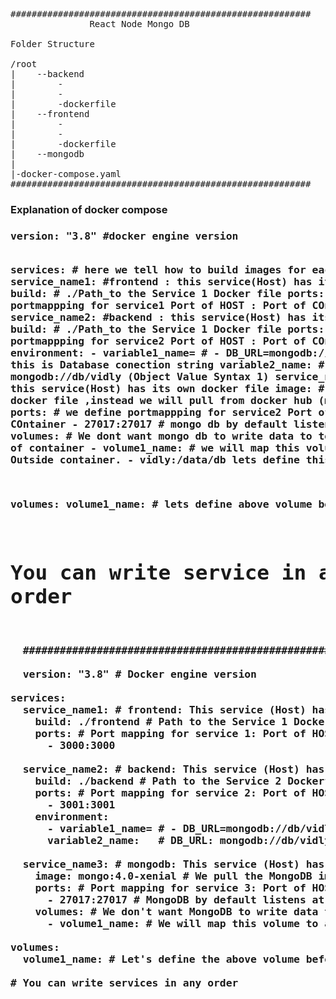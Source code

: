 <pre>
#########################################################
               React Node Mongo DB

Folder Structure

/root
|    --backend
|        -
|        -
|        -dockerfile
|    --frontend
|        -
|        -
|        -dockerfile
|    --mongodb
|
|-docker-compose.yaml      
#########################################################
</pre>
<h3> Explanation of docker compose <h3>
<pre>
version: "3.8" #docker engine version

services:      # here we tell how to build images for each services 
  service_name1: #frontend : this service(Host) has its own docker file
    build: # ./Path_to the Service 1 Docker file 
    ports: # we define portmappping for service1   Port of HOST : Port of COntainer 
      - 3000:3000 
  service_name2: #backend  : this service(Host) has its own docker file
    build: # ./Path_to the Service 1 Docker file 
    ports: # we define portmappping for service2  Port of HOST : Port of COntainer 
      - 3001:3001
    environment:
      - variable1_name= #  - DB_URL=mongodb://db/vidly   (Syntax 1) this is Database conection string
      variable2_name:   #  DB_URL: mongodb://db/vidly    (Object Value Syntax 1)
  service_name3: #mongodb  : this service(Host) has its own docker file
    image: # here we dont have docker file ,instead we will pull from docker hub (mongo:4.0-xenial)
    ports: # we define portmappping for service2   Port of HOST : Port of COntainer 
      - 27017:27017 # mongo db by default listens at port 27017
    volumes: # We dont want mongo db to write data to temporarry file system of container
      - volume1_name:  # we will map this volume to directory Outside container.  - vidly:/data/db lets define this volume also

volumes:
  volume1_name: # lets define above volume before use

  # You can write service in any order
</pre>


<pre>
  ########################################################################################

  version: "3.8" # Docker engine version

services:
  service_name1: # frontend: This service (Host) has its own Dockerfile
    build: ./frontend # Path to the Service 1 Dockerfile
    ports: # Port mapping for service 1: Port of HOST : Port of Container
      - 3000:3000

  service_name2: # backend: This service (Host) has its own Dockerfile
    build: ./backend # Path to the Service 2 Dockerfile
    ports: # Port mapping for service 2: Port of HOST : Port of Container
      - 3001:3001
    environment:
      - variable1_name= # - DB_URL=mongodb://db/vidly (Syntax 1)
      variable2_name:   # DB_URL: mongodb://db/vidly (Object Value Syntax 1)

  service_name3: # mongodb: This service (Host) has its own Dockerfile
    image: mongo:4.0-xenial # We pull the MongoDB image from Docker Hub
    ports: # Port mapping for service 3: Port of HOST : Port of Container
      - 27017:27017 # MongoDB by default listens at port 27017
    volumes: # We don't want MongoDB to write data to the temporary filesystem of the container
      - volume1_name: # We will map this volume to a directory outside the container. - vidly:/data/db. Let's define this volume as well

volumes:
  volume1_name: # Let's define the above volume before use

# You can write services in any order
</pre>
